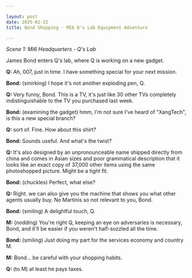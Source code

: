 ```yaml
---

layout: post
date: 2025-02-22
title: Bond Shopping - MI6 Q's Lab Equipment Adventure

---
```


_Scene 1: MI6 Headquarters - Q's Lab_

James Bond enters Q's lab, where Q is working on a new gadget.

**Q:** Ah, 007, just in time. I have something special for your next mission.

**Bond:** (smirking) I hope it's not another exploding pen, Q.

**Q:** Very funny, Bond. This is a TV, it's just like 30 other TVs completely indistinguishable to the TV you purchased last week.

**Bond:** (examining the gadget) hmm, I'm not sure I've heard of "XangTech", is this a new special branch?

**Q:** sort of. Fine. How about this shirt?

**Bond:** Sounds useful. And what's the twist?

**Q:** It's also designed by an unpronounceable name shipped directly from china and comes in Asian sizes and poor grammatical description that it looks like an exact copy of 37,000 other items using the same photoshopped picture. Might be a tight fit.

**Bond:** (chuckles) Perfect, what else?

**Q:** Right. we can also give you the machine that shows you what other agents usually buy. No Martinis so not relevant to you, Bond.

**Bond:** (smiling) A delightful touch, Q.

**M:** (nodding) You're right Q, keeping an eye on adversaries is necessary, Bond, and it'll be easier if you weren't half-sozzled all the time.

**Bond:** (smiling) Just doing my part for the services economy and country M.

**M:** Bond... be careful with your shopping habits.

**Q:** (to M) at least he pays taxes.

